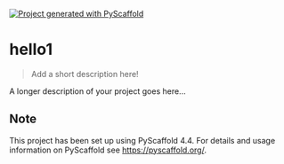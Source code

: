 <!-- These are examples of badges you might want to add to your README:
     please update the URLs accordingly

[![Built Status](https://api.cirrus-ci.com/github/<USER>/hello1.svg?branch=main)](https://cirrus-ci.com/github/<USER>/hello1)
[![ReadTheDocs](https://readthedocs.org/projects/hello1/badge/?version=latest)](https://hello1.readthedocs.io/en/stable/)
[![Coveralls](https://img.shields.io/coveralls/github/<USER>/hello1/main.svg)](https://coveralls.io/r/<USER>/hello1)
[![PyPI-Server](https://img.shields.io/pypi/v/hello1.svg)](https://pypi.org/project/hello1/)
[![Conda-Forge](https://img.shields.io/conda/vn/conda-forge/hello1.svg)](https://anaconda.org/conda-forge/hello1)
[![Monthly Downloads](https://pepy.tech/badge/hello1/month)](https://pepy.tech/project/hello1)
[![Twitter](https://img.shields.io/twitter/url/http/shields.io.svg?style=social&label=Twitter)](https://twitter.com/hello1)
-->

[![Project generated with PyScaffold](https://img.shields.io/badge/-PyScaffold-005CA0?logo=pyscaffold)](https://pyscaffold.org/)

# hello1

> Add a short description here!

A longer description of your project goes here...


<!-- pyscaffold-notes -->

## Note

This project has been set up using PyScaffold 4.4. For details and usage
information on PyScaffold see https://pyscaffold.org/.
